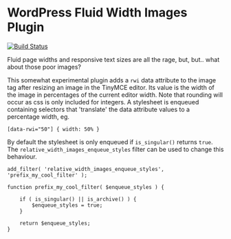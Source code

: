 WordPress Fluid Width Images Plugin
===================================

[![Build Status](https://travis-ci.org/barryceelen/wp-relative-width-images.svg?branch=master)](https://travis-ci.org/barryceelen/wp-relative-width-images)

Fluid page widths and responsive text sizes are all the rage, but, but.. what about those poor images?

This somewhat experimental plugin adds a `rwi` data attribute to the image tag after resizing an image in the TinyMCE editor. Its value is the width of the image in percentages of the current editor width. Note that rounding will occur as css is only included for integers.
A stylesheet is enqueued containing selectors that 'translate' the data attribute values to a percentage width, eg.

```
[data-rwi="50"] { width: 50% }
```

By default the stylesheet is only enqueued if `is_singular()` returns `true`.
The `relative_width_images_enqueue_styles` filter can be used to change this behaviour.

```
add_filter( 'relative_width_images_enqueue_styles', 'prefix_my_cool_filter' );

function prefix_my_cool_filter( $enqueue_styles ) {

	if ( is_singular() || is_archive() ) {
		$enqueue_styles = true;
	}

	return $enqueue_styles;
}
```